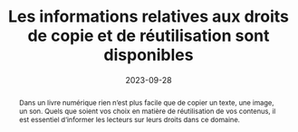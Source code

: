 ---
N: '2'
Rubrique: Contenus
title: Les informations relatives aux droits de copie et de réutilisation  sont disponibles 
detail: Les informations relatives aux droits de copie et de réutilisation sont disponibles depuis toutes les pages. 
abstract: "Dans un livre numérique rien n’est plus facile que de copier un texte, une image, un son. Quels que soient vos choix en matière de réutilisation de vos contenus, il est essentiel d’informer les lecteurs sur leurs droits dans ce domaine."
categories: [" Contenus"]
agrege: O4002-E001
opquast: '4 002'
indiceebook: '001'
description: "Règle n° 001"
weight: 001
actif: '1'
layout: rules
date: 2023-09-28
tags: ["Légals", "Juridique"]
objectif: ["Informer les utilisateurs sur les conditions sous lesquelles sont publiés les contenus.", "Informer les utilisateurs sur les conditions de copie et de réutilisation."]
Meo: ["Indiquer les droits de copie et de réutilisation des divers éléments du site sur chaque page ou via un hyperlien pointant vers une page spécifique (mentions légales, conditions générales d'utilisation, à propos, etc.)"]
Controle: "Dans chacune des pages évaluées, vérifier la présence de la mention complète des droits de copie et de réutilisation ou d'un lien donnant directement accès à la mention des droits de copie et de réutilisation."
Author: ["Opquast"]
steps: ["Conception", "Éditorial"]
---